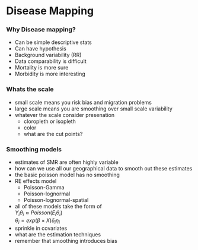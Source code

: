 # Disease Mapping  

### Why Disease mapping?

- Can be simple descriptive stats  
- Can have hypothesis  
- Background variability \(RR\)  
- Data comparability is difficult  
- Mortality is more sure  
- Morbidity is more interesting  

### Whats the scale 
 
- small scale means you risk bias and migration problems  
- large scale means you are smoothing over small scale variability  
- whatever the scale consider presenation 
    - cloropleth or isopleth  
    - color  
    - what are the cut points?  
    
### Smoothing models  

- estimates of SMR are often highly variable  
- how can we use all our geographical data to smooth out these estimates  
- the basic poisson model has no smoothing  
- RE effects model  
    - Poisson-Gamma  
    - Poisson-lognormal  
    - Poisson-lognormal-spatial
- all of these models take the form of  
$Y_{i} \theta_{i} \approx Poisson(E_{i} \theta_{i} )$  
$\theta_{i} = exp(\beta \times X) \delta_{i} \eta_{i}$
- sprinkle in covariates  
- what are the estimation techniques  
- remember that smoothing introduces bias  